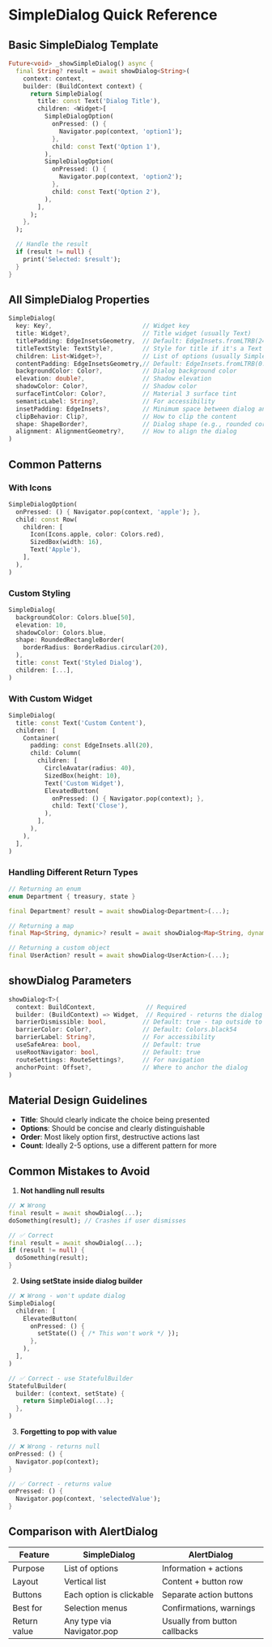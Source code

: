 # SimpleDialog Quick Reference

## Basic SimpleDialog Template

```dart
Future<void> _showSimpleDialog() async {
  final String? result = await showDialog<String>(
    context: context,
    builder: (BuildContext context) {
      return SimpleDialog(
        title: const Text('Dialog Title'),
        children: <Widget>[
          SimpleDialogOption(
            onPressed: () {
              Navigator.pop(context, 'option1');
            },
            child: const Text('Option 1'),
          ),
          SimpleDialogOption(
            onPressed: () {
              Navigator.pop(context, 'option2');
            },
            child: const Text('Option 2'),
          ),
        ],
      );
    },
  );

  // Handle the result
  if (result != null) {
    print('Selected: $result');
  }
}
```

## All SimpleDialog Properties

```dart
SimpleDialog(
  key: Key?,                         // Widget key
  title: Widget?,                    // Title widget (usually Text)
  titlePadding: EdgeInsetsGeometry,  // Default: EdgeInsets.fromLTRB(24.0, 24.0, 24.0, 0.0)
  titleTextStyle: TextStyle?,        // Style for title if it's a Text widget
  children: List<Widget>?,           // List of options (usually SimpleDialogOption)
  contentPadding: EdgeInsetsGeometry,// Default: EdgeInsets.fromLTRB(0.0, 12.0, 0.0, 16.0)
  backgroundColor: Color?,           // Dialog background color
  elevation: double?,                // Shadow elevation
  shadowColor: Color?,               // Shadow color
  surfaceTintColor: Color?,          // Material 3 surface tint
  semanticLabel: String?,            // For accessibility
  insetPadding: EdgeInsets?,         // Minimum space between dialog and screen edges
  clipBehavior: Clip?,               // How to clip the content
  shape: ShapeBorder?,               // Dialog shape (e.g., rounded corners)
  alignment: AlignmentGeometry?,     // How to align the dialog
)
```

## Common Patterns

### With Icons
```dart
SimpleDialogOption(
  onPressed: () { Navigator.pop(context, 'apple'); },
  child: const Row(
    children: [
      Icon(Icons.apple, color: Colors.red),
      SizedBox(width: 16),
      Text('Apple'),
    ],
  ),
)
```

### Custom Styling
```dart
SimpleDialog(
  backgroundColor: Colors.blue[50],
  elevation: 10,
  shadowColor: Colors.blue,
  shape: RoundedRectangleBorder(
    borderRadius: BorderRadius.circular(20),
  ),
  title: const Text('Styled Dialog'),
  children: [...],
)
```

### With Custom Widget
```dart
SimpleDialog(
  title: const Text('Custom Content'),
  children: [
    Container(
      padding: const EdgeInsets.all(20),
      child: Column(
        children: [
          CircleAvatar(radius: 40),
          SizedBox(height: 10),
          Text('Custom Widget'),
          ElevatedButton(
            onPressed: () { Navigator.pop(context); },
            child: Text('Close'),
          ),
        ],
      ),
    ),
  ],
)
```

### Handling Different Return Types
```dart
// Returning an enum
enum Department { treasury, state }

final Department? result = await showDialog<Department>(...);

// Returning a map
final Map<String, dynamic>? result = await showDialog<Map<String, dynamic>>(...);

// Returning a custom object
final UserAction? result = await showDialog<UserAction>(...);
```

## showDialog Parameters

```dart
showDialog<T>(
  context: BuildContext,              // Required
  builder: (BuildContext) => Widget,  // Required - returns the dialog
  barrierDismissible: bool,          // Default: true - tap outside to dismiss
  barrierColor: Color?,              // Default: Colors.black54
  barrierLabel: String?,             // For accessibility
  useSafeArea: bool,                 // Default: true
  useRootNavigator: bool,            // Default: true
  routeSettings: RouteSettings?,     // For navigation
  anchorPoint: Offset?,              // Where to anchor the dialog
)
```

## Material Design Guidelines

- **Title**: Should clearly indicate the choice being presented
- **Options**: Should be concise and clearly distinguishable
- **Order**: Most likely option first, destructive actions last
- **Count**: Ideally 2-5 options, use a different pattern for more

## Common Mistakes to Avoid

1. **Not handling null results**
```dart
// ❌ Wrong
final result = await showDialog(...);
doSomething(result); // Crashes if user dismisses

// ✅ Correct
final result = await showDialog(...);
if (result != null) {
  doSomething(result);
}
```

2. **Using setState inside dialog builder**
```dart
// ❌ Wrong - won't update dialog
SimpleDialog(
  children: [
    ElevatedButton(
      onPressed: () {
        setState(() { /* This won't work */ });
      },
    ),
  ],
)

// ✅ Correct - use StatefulBuilder
StatefulBuilder(
  builder: (context, setState) {
    return SimpleDialog(...);
  },
)
```

3. **Forgetting to pop with value**
```dart
// ❌ Wrong - returns null
onPressed: () {
  Navigator.pop(context);
}

// ✅ Correct - returns value
onPressed: () {
  Navigator.pop(context, 'selectedValue');
}
```

## Comparison with AlertDialog

| Feature | SimpleDialog | AlertDialog |
|---------|-------------|-------------|
| Purpose | List of options | Information + actions |
| Layout | Vertical list | Content + button row |
| Buttons | Each option is clickable | Separate action buttons |
| Best for | Selection menus | Confirmations, warnings |
| Return value | Any type via Navigator.pop | Usually from button callbacks |
